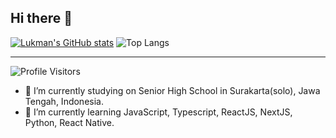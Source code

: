    
## Hi there 👋

[![Lukman's GitHub stats](https://github-readme-stats.vercel.app/api?username=kevinkart&show_icons=true&count_private=true&include_all_commits=true)](https://github.com/kevinkart/kevin)
![Top Langs](https://github-readme-stats.vercel.app/api/top-langs/?username=kevinkart&layout=compact)
<hr>

![Profile Visitors](https://visitor-badge.glitch.me/badge?page_id=kevinkart)

- 🔭 I’m currently studying on Senior High School in Surakarta(solo), Jawa Tengah, Indonesia.
- 🌱 I’m currently learning JavaScript, Typescript, ReactJS, NextJS, Python, React Native.

